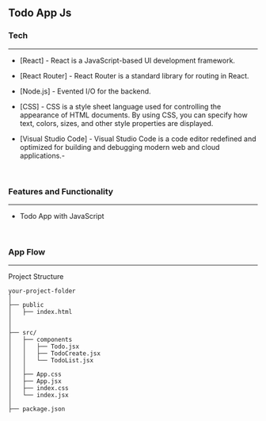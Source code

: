 ## <strong>Todo App Js</strong><br>
### Tech
<hr>

- [React] - React is a JavaScript-based UI development framework.

- [React Router] - React Router is a standard library for routing in React.

- [Node.js] - Evented I/O for the backend.

- [CSS] - CSS is a style sheet language used for controlling the appearance of HTML documents. By using CSS, you can specify how text, colors, sizes, and other style properties are displayed.

- [Visual Studio Code] - Visual Studio Code is a code editor redefined and optimized for building and debugging modern web and cloud applications.- 
<br>

###  Features and Functionality
<hr>

- Todo App with JavaScript
<br>

###  App Flow
<hr>
Project Structure

```
your-project-folder  
│  
├── public 
│   ├── index.html  
│  
│  
├── src/ 
│   ├── components  
│   │   ├── Todo.jsx  
│   │   ├── TodoCreate.jsx  
│   │   └── TodoList.jsx  
│   │  
│   ├── App.css  
│   ├── App.jsx  
│   ├── index.css  
│   └── index.jsx  
│  
├── package.json  

